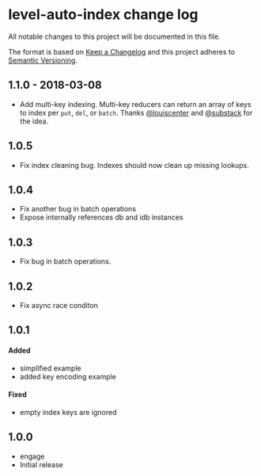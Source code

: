 # level-auto-index change log

All notable changes to this project will be documented in this file.

The format is based on [Keep a Changelog](http://keepachangelog.com/)
and this project adheres to [Semantic Versioning](http://semver.org/).

## 1.1.0 - 2018-03-08

* Add multi-key indexing.  Multi-key reducers can return an array of keys to index per `put`, `del`, or `batch`. Thanks [@louiscenter](https://github.com/louiscenter) and [@substack](https://github.com/substack) for the idea.

## 1.0.5

* Fix index cleaning bug.  Indexes should now clean up missing lookups.

## 1.0.4

* Fix another bug in batch operations
* Expose internally references db and idb instances

## 1.0.3

* Fix bug in batch operations.

## 1.0.2

* Fix async race conditon

## 1.0.1

#### Added

* simplified example
* added key encoding example

#### Fixed

* empty index keys are ignored

## 1.0.0

* engage
* Initial release
